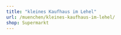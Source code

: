 ```yaml
---
title: "kleines Kaufhaus im Lehel"
url: /muenchen/kleines-kaufhaus-im-lehel/
shop: Supermarkt
---
```

